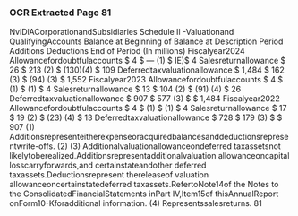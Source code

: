 ### OCR Extracted Page 81

NviDlACorporationandSubsidiaries
Schedule Il -Valuationand QualifyingAccounts
Balance at
Beginning of
Balance at
Description
Period
Additions
Deductions
End of Period
(In millions)
Fiscalyear2024
Allowancefordoubtfulaccounts
$
4
$
—
(1) $
IE)$
4
Salesreturnallowance
$
26
$
213 (2)
$
(130)(4) $
109
Deferredtaxvaluationallowance
$
1,484
$
162 (3)
$
(94) (3) $
1,552
Fiscalyear2023
Allowancefordoubtfulaccounts
$
4
$
(1)
$
(1) $
4
Salesreturnallowance
$
13
$
104 (2)
$
(91) (4) $
26
Deferredtaxvaluationallowance
$
907
$
577 (3)
$
$
1,484
Fiscalyear2022
Allowancefordoubtfulaccounts
$
4
$
(1)
$
(1) $
4
Salesreturnallowance
$
17
$
19 (2)
$
(23) (4) $
13
Deferredtaxvaluationallowance
$
728
$
179 (3)
$
$
907
(1)
Additionsrepresenteitherexpenseoracquiredbalancesanddeductionsrepresentwrite-offs.
(2)
(3)
Additionalvaluationallowanceondeferred taxassetsnot likelytoberealized.Additionsrepresentadditionalvaluation allowanceoncapital losscarryforwards,and
certainstateandother deferred taxassets.Deductionsrepresent thereleaseof valuation allowanceoncertainstatedeferred taxassets.RefertoNote14of the
Notes to the ConsolidatedFinancialStatements inPart IV,Item15of thisAnnualReport onForm10-Kforadditional information.
(4)
Representssalesreturns.
81